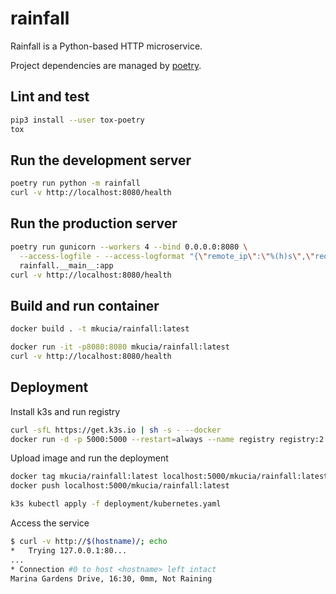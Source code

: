 # rainfall

Rainfall is a Python-based HTTP microservice.

Project dependencies are managed by [poetry](https://python-poetry.org/).

## Lint and test

```bash
pip3 install --user tox-poetry
tox
```

## Run the development server

```bash
poetry run python -m rainfall
curl -v http://localhost:8080/health
```

## Run the production server

```bash
poetry run gunicorn --workers 4 --bind 0.0.0.0:8080 \
  --access-logfile - --access-logformat "{\"remote_ip\":\"%(h)s\",\"request_id\":\"%({X-Request-Id}i)s\",\"response_code\":\"%(s)s\",\"request_method\":\"%(m)s\",\"request_path\":\"%(U)s\",\"request_querystring\":\"%(q)s\",\"request_timetaken\":\"%(D)s\",\"response_length\":\"%(B)s\"}" \
  rainfall.__main__:app
curl -v http://localhost:8080/health
```

## Build and run container

```bash
docker build . -t mkucia/rainfall:latest
```

```bash
docker run -it -p8080:8080 mkucia/rainfall:latest
curl -v http://localhost:8080/health
```

## Deployment

Install k3s and run registry

```bash
curl -sfL https://get.k3s.io | sh -s - --docker
docker run -d -p 5000:5000 --restart=always --name registry registry:2
```

Upload image and run the deployment

```bash
docker tag mkucia/rainfall:latest localhost:5000/mkucia/rainfall:latest
docker push localhost:5000/mkucia/rainfall:latest

k3s kubectl apply -f deployment/kubernetes.yaml
```

Access the service

```bash
$ curl -v http://$(hostname)/; echo
*   Trying 127.0.0.1:80...
...
* Connection #0 to host <hostname> left intact
Marina Gardens Drive, 16:30, 0mm, Not Raining
```

